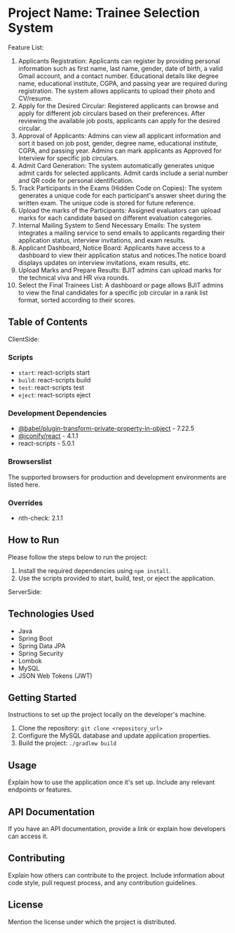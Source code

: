 
# Project Name: Trainee Selection System
Feature List:
1. Applicants Registration:
Applicants can register by providing personal information such as first name, last name, gender, date of birth, a valid Gmail account, and a contact number.
Educational details like degree name, educational institute, CGPA, and passing year are required during registration.
The system allows applicants to upload their photo and CV/resume.
2. Apply for the Desired Circular:
Registered applicants can browse and apply for different job circulars based on their preferences.
After reviewing the available job posts, applicants can apply for the desired circular.
3. Approval of Applicants:
Admins can view all applicant information and sort it based on job post, gender, degree name, educational institute, CGPA, and passing year.
Admins can mark applicants as Approved for Interview for specific job circulars.
4. Admit Card Generation:
The system automatically generates unique admit cards for selected applicants.
Admit cards include a serial number and QR code for personal identification.
5.   Track Participants in the Exams (Hidden Code on Copies):
The system generates a unique code for each participant's answer sheet during the written exam.
The unique code is stored for future reference.
6.   Upload the marks of the Participants:
Assigned evaluators can upload marks for each candidate based on different evaluation categories.
7.  Internal Mailing System to Send Necessary Emails:
The system integrates a mailing service to send emails to applicants regarding their application status, interview invitations, and exam results.
8.  Applicant Dashboard, Notice Board:
Applicants have access to a dashboard to view their application status and notices.The notice board displays updates on interview invitations, exam results, etc.
9.  Upload Marks and Prepare Results:
BJIT admins can upload marks for the technical viva and HR viva rounds.
10.  Select the Final Trainees List:
A dashboard or page allows BJIT admins to view the final candidates for a specific job circular in a rank list format, sorted according to their scores.
## Table of Contents
 ClientSide:
 ### Scripts

- `start`: react-scripts start
- `build`: react-scripts build
- `test`: react-scripts test
- `eject`: react-scripts eject

### Development Dependencies

- [@babel/plugin-transform-private-property-in-object](https://www.npmjs.com/package/@babel/plugin-transform-private-property-in-object) - 7.22.5
- [@iconify/react](https://www.npmjs.com/package/@iconify/react) - 4.1.1
- react-scripts - 5.0.1

### Browserslist

The supported browsers for production and development environments are listed here.

### Overrides

- nth-check: 2.1.1

## How to Run

Please follow the steps below to run the project:

1. Install the required dependencies using `npm install`.
2. Use the scripts provided to start, build, test, or eject the application.



ServerSide:

## Technologies Used

- Java
- Spring Boot
- Spring Data JPA
- Spring Security
- Lombok
- MySQL
- JSON Web Tokens (JWT)

## Getting Started

Instructions to set up the project locally on the developer's machine.

1. Clone the repository: `git clone <repository_url>`
2. Configure the MySQL database and update application properties.
3. Build the project: `./gradlew build`

## Usage

Explain how to use the application once it's set up. Include any relevant endpoints or features.

## API Documentation

If you have an API documentation, provide a link or explain how developers can access it.

## Contributing

Explain how others can contribute to the project. Include information about code style, pull request process, and any contribution guidelines.

## License

Mention the license under which the project is distributed.

